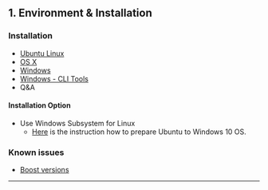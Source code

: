 ## 1. Environment & Installation

### Installation 

- [Ubuntu Linux](/developers/1_installation/build_ubuntu.md#building-on-ubuntu)
- [OS X](/developers/1_installation/build_osx.md#building-on-os-x)
- [Windows](/developers/1_installation/build_windows.md#building-on-windows)
- [Windows - CLI Tools](/developers/1_installation/windows_cli_tool.md#contents)
- Q&A

#### Installation  Option
- Use Windows Subsystem for Linux
  - [Here](/developers/1_installation/wsl.md#windows-subsystem-for-linux-wsl) is the instruction how to prepare Ubuntu to Windows 10 OS.



### Known issues

- [Boost versions](/developers/1_installation/boost_versions.md#boost-version)


***
